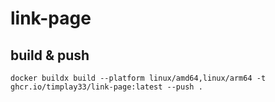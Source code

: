 # link-page

## build & push

```shell
docker buildx build --platform linux/amd64,linux/arm64 -t ghcr.io/timplay33/link-page:latest --push .
```
